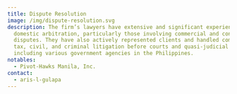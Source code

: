 ```yaml
---
title: Dispute Resolution
image: /img/dispute-resolution.svg
description: The firm’s lawyers have extensive and significant experience in
  domestic arbitration, particularly those involving commercial and construction
  disputes. They have also actively represented clients and handled commercial,
  tax, civil, and criminal litigation before courts and quasi-judicial bodies,
  including various government agencies in the Philippines.
notables:
  - Pivot-Hawks Manila, Inc.
contact:
  - aris-l-gulapa
---
```

